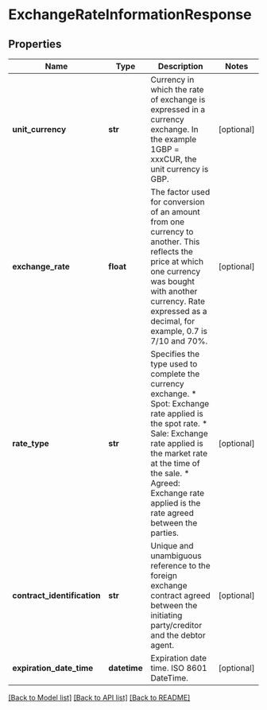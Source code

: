 # ExchangeRateInformationResponse

## Properties
Name | Type | Description | Notes
------------ | ------------- | ------------- | -------------
**unit_currency** | **str** | Currency in which the rate of exchange is expressed in a currency exchange. In the example 1GBP &#x3D; xxxCUR, the unit currency is GBP.  | [optional] 
**exchange_rate** | **float** | The factor used for conversion of an amount from one currency to another. This reflects the price at which one currency was bought with another currency. Rate expressed as a decimal, for example, 0.7 is 7/10 and 70%.  | [optional] 
**rate_type** | **str** | Specifies the type used to complete the currency exchange. * Spot: Exchange rate applied is the spot rate. * Sale: Exchange rate applied is the market rate at the time of the sale. * Agreed: Exchange rate applied is the rate agreed between the parties.  | [optional] 
**contract_identification** | **str** | Unique and unambiguous reference to the foreign exchange contract agreed between the initiating party/creditor and the debtor agent.  | [optional] 
**expiration_date_time** | **datetime** | Expiration date time. ISO 8601 DateTime.  | [optional] 

[[Back to Model list]](../README.md#documentation-for-models) [[Back to API list]](../README.md#documentation-for-api-endpoints) [[Back to README]](../README.md)

